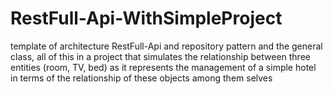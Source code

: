 # RestFull-Api-WithSimpleProject
template of architecture RestFull-Api and repository pattern and the general class, all of this in a project that simulates the relationship between three entities (room, TV, bed) as it represents the management of a simple hotel in terms of the relationship of these objects among them selves
